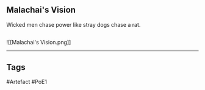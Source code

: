 ## Malachai's Vision
Wicked men chase power like stray dogs chase a rat.
##
![[Malachai's Vision.png]]

---
## Tags
#Artefact
#PoE1